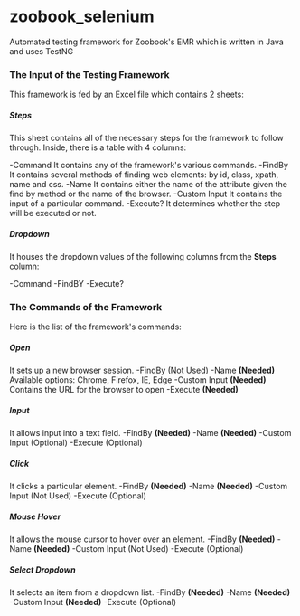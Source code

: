 # zoobook_selenium
Automated testing framework for Zoobook's EMR which is written in Java and uses TestNG

### The Input of the Testing Framework
This framework is fed by an Excel file which contains 2 sheets:

##### Steps
This sheet contains all of the necessary steps for the framework to follow through. Inside, there is a table with 4 columns:

-Command
It contains any of the framework's various commands.
-FindBy
It contains several methods of finding web elements: by id, class, xpath, name and css.
-Name
It contains either the name of the attribute given the find by method or the name of the browser.
-Custom Input
It contains the input of a particular command.
-Execute?
It determines whether the step will be executed or not.

##### Dropdown
It houses the dropdown values of the following columns from the **Steps** column: 

-Command
-FindBY
-Execute?

### The Commands of the Framework
Here is the list of the framework's commands:

##### Open
It sets up a new browser session.
-FindBy (Not Used)
-Name **(Needed)** 
Available options: Chrome, Firefox, IE, Edge
-Custom Input **(Needed)**
Contains the URL for the browser to open
-Execute **(Needed)**

##### Input
It allows input into a text field.
-FindBy **(Needed)**
-Name **(Needed)** 
-Custom Input (Optional)
-Execute (Optional)

##### Click
It clicks a particular element.
-FindBy **(Needed)**
-Name **(Needed)** 
-Custom Input (Not Used)
-Execute (Optional)

##### Mouse Hover
It allows the mouse cursor to hover over an element.
-FindBy **(Needed)**
-Name **(Needed)** 
-Custom Input (Not Used)
-Execute (Optional)

##### Select Dropdown
It selects an item from a dropdown list.
-FindBy **(Needed)**
-Name **(Needed)** 
-Custom Input **(Needed)**
-Execute (Optional)
